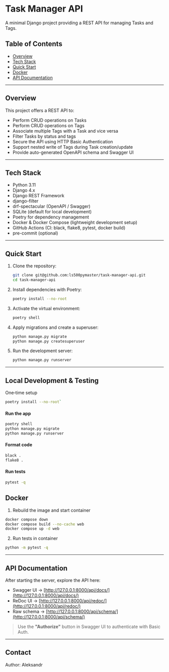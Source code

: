 # Task Manager API

A minimal Django project providing a REST API for managing Tasks and Tags.

## Table of Contents

* [Overview](#overview)
* [Tech Stack](#tech-stack)
* [Quick Start](#quick-start)
* [Docker](#docker)
* [API Documentation](#api-documentation)

---

## Overview

This project offers a REST API to:

* Perform CRUD operations on Tasks
* Perform CRUD operations on Tags
* Associate multiple Tags with a Task and vice versa
* Filter Tasks by status and tags
* Secure the API using HTTP Basic Authentication
* Support nested write of Tags during Task creation/update
* Provide auto-generated OpenAPI schema and Swagger UI

---

## Tech Stack

* Python 3.11
* Django 4.x
* Django REST Framework
* django-filter
* drf-spectacular (OpenAPI / Swagger)
* SQLite (default for local development)
* Poetry for dependency management
* Docker & Docker Compose (lightweight development setup)
* GitHub Actions (CI: black, flake8, pytest, docker build)
* pre-commit (optional)

---

## Quick Start

1. Clone the repository:

   ```bash
   git clone git@github.com:ls500pymaster/task-manager-api.git
   cd task-manager-api
   ```

2. Install dependencies with Poetry:

   ```bash
   poetry install --no-root
   ```

3. Activate the virtual environment:

   ```bash
   poetry shell
   ```

4. Apply migrations and create a superuser:

   ```bash
   python manage.py migrate
   python manage.py createsuperuser
   ```

5. Run the development server:

   ```bash
   python manage.py runserver
   ```
___
## Local Development & Testing
One‑time setup

```bash
poetry install --no-root`
```

#### Run the app

```bash
poetry shell
python manage.py migrate
python manage.py runserver
```

#### Format code
```bash
black .
flake8 .
```

#### Run tests

```bash
pytest -q
```


## Docker

1. Rebuild the image and start container
```bash
docker compose down
docker compose build --no-cache web
docker compose up -d web
```

2. Run tests in container
```bash
python -m pytest -q
```

---

## API Documentation

After starting the server, explore the API here:

- Swagger UI → [http://127.0.0.1:8000/api/docs/](http://127.0.0.1:8000/api/docs/)
- ReDoc UI → [http://127.0.0.1:8000/api/redoc/](http://127.0.0.1:8000/api/redoc/)
- Raw schema → [http://127.0.0.1:8000/api/schema/](http://127.0.0.1:8000/api/schema/)

> Use the **"Authorize"** button in Swagger UI to authenticate with Basic Auth.

---

## Contact

Author: Aleksandr
